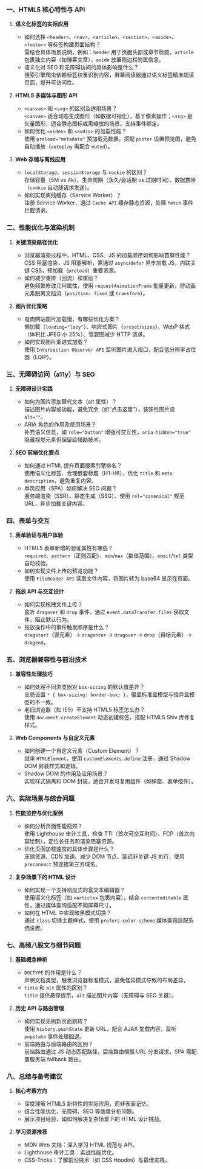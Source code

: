 ### 一、HTML5 核心特性与 API

1. **语义化标签的实际应用**

   - 如何选择 `<header>`、`<nav>`、`<article>`、`<section>`、`<aside>`、`<footer>` 等标签构建页面结构？  
     需结合具体场景说明，例如：`header` 用于页面头部或章节标题，`article` 包裹独立内容（如博客文章），`aside` 放置侧边栏附属信息。
   - 语义化对 SEO 和无障碍访问的具体影响是什么？  
     搜索引擎爬虫依赖标签权重识别内容，屏幕阅读器通过语义标签精准朗读页面，提升可访问性。

2. **HTML5 多媒体与图形 API**

   - `<canvas>` 和 `<svg>` 的区别及适用场景？  
     `<canvas>` 适合动态生成图形（如数据可视化），基于像素操作；`<svg>` 是矢量图形，适合静态图标或需缩放的场景，支持事件绑定。
   - 如何优化 `<video>` 和 `<audio>` 的加载性能？  
     使用 `preload="metadata"` 预加载元数据，搭配 `poster` 设置预览图，避免自动播放（`autoplay` 需配合 `muted`）。

3. **Web 存储与离线应用**
   - `localStorage`、`sessionStorage` 与 `cookie` 的区别？  
     存储容量（5M vs 4k）、生命周期（永久/会话期 vs 过期时间）、数据携带（`cookie` 自动随请求发送）。
   - 如何实现离线缓存（Service Worker）？  
     注册 Service Worker，通过 `Cache API` 缓存静态资源，处理 `fetch` 事件拦截请求。

### 二、性能优化与渲染机制

1. **关键渲染路径优化**

   - 浏览器渲染过程中，HTML、CSS、JS 的加载顺序如何影响首屏性能？  
     CSS 阻塞渲染，JS 阻塞解析，需通过 `async`/`defer` 异步加载 JS，内联关键 CSS，预加载（`preload`）重要资源。
   - 如何减少重排（回流）和重绘？  
     避免频繁修改几何属性，使用 `requestAnimationFrame` 批量更新，将动画元素脱离文档流（`position: fixed` 或 `transform`）。

2. **图片优化策略**
   - 电商网站图片加载慢，有哪些优化方案？  
     懒加载（`loading="lazy"`）、响应式图片（`srcset`/`sizes`）、WebP 格式（体积比 JPEG 小 25%）、雪碧图减少 HTTP 请求。
   - 如何实现图片渐进式加载？  
     使用 `Intersection Observer API` 监听图片进入视口，配合低分辨率占位图（LQIP）。

### 三、无障碍访问（a11y）与 SEO

1. **无障碍设计实践**

   - 如何为图片添加替代文本（alt 属性）？  
     描述图片内容或功能，避免冗余（如“点击这里”），装饰性图片设 `alt=""`。
   - ARIA 角色的作用及使用场景？  
     补充语义信息，如 `role="button"` 增强可交互性，`aria-hidden="true"` 隐藏视觉元素但保留给辅助技术。

2. **SEO 前端优化要点**
   - 如何通过 HTML 提升页面搜索引擎排名？  
     使用语义化标签、合理嵌套标题（H1-H6）、优化 `title` 和 `meta description`，避免重复内容。
   - 单页应用（SPA）如何解决 SEO 问题？  
     服务端渲染（SSR）、静态生成（SSG）、使用 `rel="canonical"` 规范 URL，异步加载关键内容。

### 四、表单与交互

1. **表单验证与用户体验**

   - HTML5 表单新增的验证属性有哪些？  
     `required`、`pattern`（正则匹配）、`min`/`max`（数值范围）、`email`/`tel` 类型自动校验。
   - 如何实现文件上传的预览功能？  
     使用 `FileReader API` 读取文件内容，将图片转为 base64 显示在页面。

2. **拖放 API 与交互设计**
   - 如何实现拖拽文件上传？  
     监听 `dragover` 和 `drop` 事件，通过 `event.dataTransfer.files` 获取文件，阻止默认行为。
   - 拖放操作中的事件触发顺序是什么？  
     `dragstart`（源元素）→ `dragenter` → `dragover` → `drop`（目标元素）→ `dragend`。

### 五、浏览器兼容性与前沿技术

1. **兼容性处理技巧**

   - 如何处理不同浏览器对 `box-sizing` 的默认值差异？  
     全局设置 `* { box-sizing: border-box; }`，覆盖标准盒模型与怪异盒模型的不一致。
   - 老旧浏览器（如 IE9）不支持 HTML5 标签怎么办？  
     使用 `document.createElement` 动态创建标签，搭配 HTML5 Shiv 库修复样式。

2. **Web Components 与自定义元素**
   - 如何创建一个自定义元素（Custom Element）？  
     继承 `HTMLElement`，使用 `customElements.define` 注册，通过 Shadow DOM 封装样式和逻辑。
   - Shadow DOM 的作用及应用场景？  
     实现样式隔离和 DOM 封装，适合开发可复用组件（如弹窗、表单控件）。

### 六、实际场景与综合问题

1. **性能监控与优化案例**

   - 如何分析页面性能瓶颈？  
     使用 Lighthouse 审计工具，检查 TTI（首次可交互时间）、FCP（首次内容绘制），定位长任务和渲染阻塞资源。
   - 优化页面加载速度的具体步骤是什么？  
     压缩资源、CDN 加速、减少 DOM 节点、延迟非关键 JS 执行，使用 `preconnect` 预连接第三方域名。

2. **复杂场景下的 HTML 设计**
   - 如何实现一个支持响应式的富文本编辑器？  
     使用语义化标签（如 `<article>` 包裹内容），结合 `contenteditable` 属性，通过媒体查询适配不同屏幕尺寸。
   - 如何在 HTML 中实现暗黑模式切换？  
     通过 `class` 切换主题样式，使用 `prefers-color-scheme` 媒体查询适配系统设置。

### 七、高频八股文与细节问题

1. **基础概念辨析**

   - `DOCTYPE` 的作用是什么？  
     声明文档类型，触发浏览器标准模式，避免怪异模式导致的布局差异。
   - `title` 和 `alt` 属性的区别？  
     `title` 提供悬停提示，`alt` 描述图片内容（无障碍与 SEO 关键）。

2. **历史 API 与路由管理**
   - 如何实现无刷新页面跳转？  
     使用 `history.pushState` 更新 URL，配合 AJAX 加载内容，监听 `popstate` 事件处理回退。
   - 前端路由与后端路由的区别？  
     前端路由通过 JS 动态匹配路径，后端路由根据 URL 分发请求，SPA 需配置服务端 fallback 路由。

### 八、总结与备考建议

1. **核心考察方向**

   - 深度理解 HTML5 新特性的实际应用，而非表面记忆。
   - 结合性能优化、无障碍、SEO 等维度分析问题。
   - 展示项目经验，如如何解决复杂场景下的 HTML 设计挑战。

2. **学习资源推荐**
   - MDN Web 文档：深入学习 HTML 规范与 API。
   - Lighthouse 审计工具：实战性能优化。
   - CSS-Tricks：了解前沿技术（如 CSS Houdini）与最佳实践。
